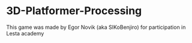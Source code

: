 # 3D-Platformer-Processing
This game was made by Egor Novik (aka SIKoBenjiro) for participation in Lesta academy
